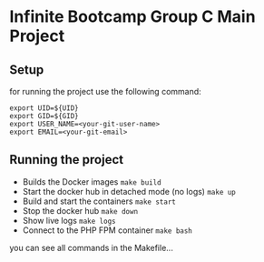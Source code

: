 # Infinite Bootcamp Group C Main Project

## Setup

for running the project use the following command:

```
export UID=${UID}
export GID=${GID}
export USER_NAME=<your-git-user-name>
export EMAIL=<your-git-email>
```

## Running the project

* Builds the Docker images `make build`
* Start the docker hub in detached mode (no logs) `make up`
* Build and start the containers `make start`
* Stop the docker hub `make down`
* Show live logs `make logs`
* Connect to the PHP FPM container `make bash`

you can see all commands in the Makefile...